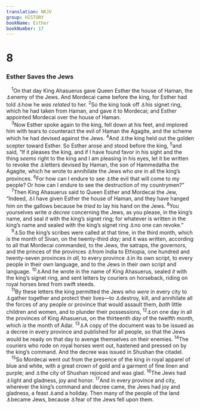 ```yaml
---
translation: NKJV
group: HISTORY
bookName: Esther 
bookNumber: 17
---
```


<div class="title"><h1>8</h1><h3>Esther Saves the Jews</h3></div>
<span class="verse et_8_1"> <sup>1</sup>On that day King Ahasuerus gave Queen Esther the house of Haman, the <a data-toggle="tooltip" data-placement="bottom" title="Esth. 7:6">⚓</a>enemy of the Jews. And Mordecai came before the king, for Esther had told <a data-toggle="tooltip" data-placement="bottom" title="Esth. 2:7, 15">⚓</a>how he <i>was</i> <i>related</i> to her. </span>
<span class="verse et_8_2"><sup>2</sup>So the king took off <a data-toggle="tooltip" data-placement="bottom" title="Esth. 3:10">⚓</a>his signet ring, which he had taken from Haman, and gave it to Mordecai; and Esther appointed Mordecai over the house of Haman.<br/></span>
<span class="verse et_8_3"> <sup>3</sup>Now Esther spoke again to the king, fell down at his feet, and implored him with tears to counteract the evil of Haman the Agagite, and the scheme which he had devised against the Jews. </span>
<span class="verse et_8_4"><sup>4</sup>And <a data-toggle="tooltip" data-placement="bottom" title="Esth. 4:11, 5:2">⚓</a>the king held out the golden scepter toward Esther. So Esther arose and stood before the king, </span>
<span class="verse et_8_5"><sup>5</sup>and said, “If it pleases the king, and if I have found favor in his sight and the thing <i>seems</i> right to the king and I am pleasing in his eyes, let it be written to revoke the <a data-toggle="tooltip" data-placement="bottom" title="Esth. 3:13">⚓</a>letters devised by Haman, the son of Hammedatha the Agagite, which he wrote to annihilate the Jews who <i>are</i> in all the king’s provinces. </span>
<span class="verse et_8_6"><sup>6</sup>For how can I endure to see <a data-toggle="tooltip" data-placement="bottom" title="Neh. 2:3; Esth. 7:4, 9:1">⚓</a>the evil that will come to my people? Or how can I endure to see the destruction of my countrymen?”<br/></span>
<span class="verse et_8_7"> <sup>7</sup>Then King Ahasuerus said to Queen Esther and Mordecai the Jew, “Indeed, <a data-toggle="tooltip" data-placement="bottom" title="Esth. 8:1; Prov. 13:22">⚓</a>I have given Esther the house of Haman, and they have hanged him on the gallows because he <i>tried</i> <i>to</i> lay his hand on the Jews. </span>
<span class="verse et_8_8"><sup>8</sup>You yourselves write <i>a</i> <i>decree</i> concerning the Jews, as you please, in the king’s name, and seal <i>it</i> with the king’s signet ring; for whatever is written in the king’s name and sealed with the king’s signet ring <a data-toggle="tooltip" data-placement="bottom" title="Esth. 1:19; Dan. 6:8, 12, 15">⚓</a>no one can revoke.”<br/></span>
<span class="verse et_8_9"> <sup>9</sup><a data-toggle="tooltip" data-placement="bottom" title="Esth. 3:12">⚓</a>So the king’s scribes were called at that time, in the third month, which <i>is</i> the month of Sivan, on the twenty-third <i>day;</i> and it was written, according to all that Mordecai commanded, to the Jews, the satraps, the governors, and the princes of the provinces <a data-toggle="tooltip" data-placement="bottom" title="Esth. 1:1">⚓</a>from India to Ethiopia, one hundred and twenty-seven provinces <i>in</i> <i>all,</i> to every province <a data-toggle="tooltip" data-placement="bottom" title="Esth. 1:22, 3:12">⚓</a>in its own script, to every people in their own language, and to the Jews in their own script and language. </span>
<span class="verse et_8_10"><sup>10</sup><a data-toggle="tooltip" data-placement="bottom" title="1 Kin. 21:8; Esth. 3:12, 13">⚓</a>And he wrote in the name of King Ahasuerus, sealed <i>it</i> with the king’s signet ring, and sent letters by couriers on horseback, riding on royal horses bred from swift steeds.<br/></span>
<span class="verse et_8_11"> <sup>11</sup>By these letters the king permitted the Jews who <i>were</i> in every city to <a data-toggle="tooltip" data-placement="bottom" title="Esth. 9:2">⚓</a>gather together and protect their lives—to <a data-toggle="tooltip" data-placement="bottom" title="Esth. 9:10, 15, 16">⚓</a>destroy, kill, and annihilate all the forces of any people or province that would assault them, <i>both</i> little children and women, and to plunder their possessions, </span>
<span class="verse et_8_12"><sup>12</sup><a data-toggle="tooltip" data-placement="bottom" title="Esth. 3:13, 9:1">⚓</a>on one day in all the provinces of King Ahasuerus, on the thirteenth <i>day</i> of the twelfth month, which <i>is</i> the month of Adar. </span>
<span class="verse et_8_13"><sup>13</sup><a data-toggle="tooltip" data-placement="bottom" title="Esth. 3:14, 15">⚓</a>A copy of the document was to be issued as a decree in every province and published for all people, so that the Jews would be ready on that day to avenge themselves on their enemies. </span>
<span class="verse et_8_14"><sup>14</sup>The couriers who rode on royal horses went out, hastened and pressed on by the king’s command. And the decree was issued in Shushan the citadel.<br/></span>
<span class="verse et_8_15"> <sup>15</sup>So Mordecai went out from the presence of the king in royal apparel of blue and white, with a great crown of gold and a garment of fine linen and purple; and <a data-toggle="tooltip" data-placement="bottom" title="Esth. 3:15; Prov. 29:2">⚓</a>the city of Shushan rejoiced and was glad. </span>
<span class="verse et_8_16"><sup>16</sup>The Jews had <a data-toggle="tooltip" data-placement="bottom" title="Ps. 97:11; 112:4">⚓</a>light and gladness, joy and honor. </span>
<span class="verse et_8_17"><sup>17</sup>And in every province and city, wherever the king’s command and decree came, the Jews had joy and gladness, a feast <a data-toggle="tooltip" data-placement="bottom" title="1 Sam. 25:8; Esth. 9:19">⚓</a>and a holiday. Then many of the people of the land <a data-toggle="tooltip" data-placement="bottom" title="Ps. 18:43">⚓</a>became Jews, because <a data-toggle="tooltip" data-placement="bottom" title="Gen. 35:5; Ex. 15:16; Deut. 2:25; 11:25; 1 Chr. 14:17; Esth. 9:2">⚓</a>fear of the Jews fell upon them.<br/></span>
